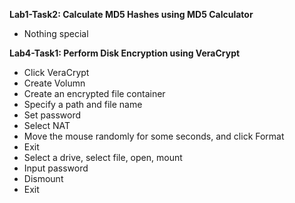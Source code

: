 **Lab1-Task2: Calculate MD5 Hashes using MD5 Calculator**

-   Nothing special

**Lab4-Task1: Perform Disk Encryption using VeraCrypt**

-   Click VeraCrypt
-   Create Volumn
-   Create an encrypted file container
-   Specify a path and file name
-   Set password
-   Select NAT
-   Move the mouse randomly for some seconds, and click Format
-   Exit
-   Select a drive, select file, open, mount
-   Input password
-   Dismount
-   Exit